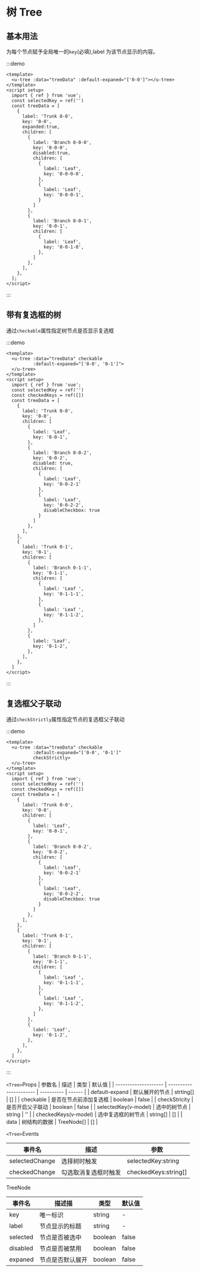 <h1>树 Tree</h1>

<h2>基本用法</h2>

为每个节点赋予全局唯一的`key`(必填),label 为该节点显示的内容。

:::demo 

```vue
<template>
  <u-tree :data="treeData" :default-expaned="['0-0']"></u-tree>
</template>
<script setup>
  import { ref } from 'vue';
  const selectedKey = ref('')
  const treeData = [
    {
      label: 'Trunk 0-0',
      key: '0-0',
      expanded:true,
      children: [
        {
          label: 'Branch 0-0-0',
          key: '0-0-0',
          disabled:true,
          children: [
            {
              label: 'Leaf',
              key: '0-0-0-0',
            },
            {
              label: 'Leaf',
              key: '0-0-0-1',
            }
          ]
        },
        {
          label: 'Branch 0-0-1',
          key: '0-0-1',
          children: [
            {
              label: 'Leaf',
              key: '0-0-1-0',
            },
          ]
        },
      ],
    },
  ];
</script>
```
:::


<h2>带有复选框的树</h2>

通过`checkable`属性指定树节点是否显示复选框

:::demo 

```vue
<template>
  <u-tree :data="treeData" checkable
          :default-expaned="['0-0', '0-1']">
  </u-tree>
</template>
<script setup>
  import { ref } from 'vue';
  const selectedKey = ref('')
  const checkedKeys = ref([])
  const treeData = [
    {
      label: 'Trunk 0-0',
      key: '0-0',
      children: [
        {
          label: 'Leaf',
          key: '0-0-1',
        },
        {
          label: 'Branch 0-0-2',
          key: '0-0-2',
          disabled: true,
          children: [
            {
              label: 'Leaf',
              key: '0-0-2-1'
            },
            {
              label: 'Leaf',
              key: '0-0-2-2',
              disableCheckbox: true
            }
          ]
        },
      ],
    },
    {
      label: 'Trunk 0-1',
      key: '0-1',
      children: [
        {
          label: 'Branch 0-1-1',
          key: '0-1-1',
          children: [
            {
              label: 'Leaf ',
              key: '0-1-1-1',
            },
            {
              label: 'Leaf ',
              key: '0-1-1-2',
            },
          ]
        },
        {
          label: 'Leaf',
          key: '0-1-2',
        },
      ],
    },
  ]
</script>
```
:::

<h2>复选框父子联动</h2>

通过`checkStrictly`属性指定节点的复选框父子联动

:::demo 

```vue
<template>
  <u-tree :data="treeData" checkable
          :default-expaned="['0-0', '0-1']" 
          checkStrictly>
  </u-tree>
</template>
<script setup>
  import { ref } from 'vue';
  const selectedKey = ref('')
  const checkedKeys = ref([])
  const treeData = [
    {
      label: 'Trunk 0-0',
      key: '0-0',
      children: [
        {
          label: 'Leaf',
          key: '0-0-1',
        },
        {
          label: 'Branch 0-0-2',
          key: '0-0-2',
          children: [
            {
              label: 'Leaf',
              key: '0-0-2-1'
            },
            {
              label: 'Leaf',
              key: '0-0-2-2',
              disableCheckbox: true
            }
          ]
        },
      ],
    },
    {
      label: 'Trunk 0-1',
      key: '0-1',
      children: [
        {
          label: 'Branch 0-1-1',
          key: '0-1-1',
          children: [
            {
              label: 'Leaf ',
              key: '0-1-1-1',
            },
            {
              label: 'Leaf ',
              key: '0-1-1-2',
            },
          ]
        },
        {
          label: 'Leaf',
          key: '0-1-2',
        },
      ],
    },
  ]
</script>
```
:::



`<Tree>`Props
| 参数名            | 描述                 | 类型     | 默认值 |
| -------------------- | ---------------------- | ---------- | ------ |
| default-expand       | 默认展开的节点  | strting[]  | []     |
| checkable            | 是否在节点前添加复选框 | boolean    | false  |
| checkStricity        | 是否开启父子联动 | boolean    | false  |
| selectedKey(v-model) | 选中的树节点     | string     | ''     |
| checkedKeys(v-model) | 选中复选框的树节点 | string[]   | []     |
| data                 | 树结构的数据     | TreeNode[] | []     |


`<Tree>`Events

| 事件名      | 描述               | 参数               |
| -------------- | -------------------- | -------------------- |
| selectedChange | 选择树时触发   | selectedKey:string   |
| checkedChange  | 勾选取消复选框时触发 | checkedKeys:string[] |

TreeNode

| 事件名 | 描述描        | 类型  | 默认值 |
| -------- | ---------------- | ------- | ------ |
| key      | 唯一标识     | string  | -      |
| label    | 节点显示的标题 | string  | -      |
| selected | 节点是否被选中 | boolean | false  |
| disabled | 节点是否被禁用 | boolean | false  |
| expaned  | 节点是否默认展开 | boolean | false  |
